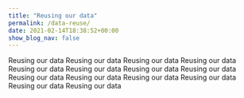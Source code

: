 ```yaml
---
title: "Reusing our data"
permalink: /data-reuse/
date: 2021-02-14T18:38:52+00:00
show_blog_nav: false
---
```


Reusing our data Reusing our data Reusing our data Reusing our data Reusing our data Reusing our data Reusing our data Reusing our data Reusing our data Reusing our data Reusing our data Reusing our data Reusing our data Reusing our data 